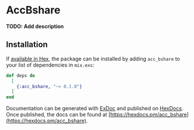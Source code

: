 # AccBshare

**TODO: Add description**

## Installation

If [available in Hex](https://hex.pm/docs/publish), the package can be installed
by adding `acc_bshare` to your list of dependencies in `mix.exs`:

```elixir
def deps do
  [
    {:acc_bshare, "~> 0.1.0"}
  ]
end
```

Documentation can be generated with [ExDoc](https://github.com/elixir-lang/ex_doc)
and published on [HexDocs](https://hexdocs.pm). Once published, the docs can
be found at [https://hexdocs.pm/acc_bshare](https://hexdocs.pm/acc_bshare).

